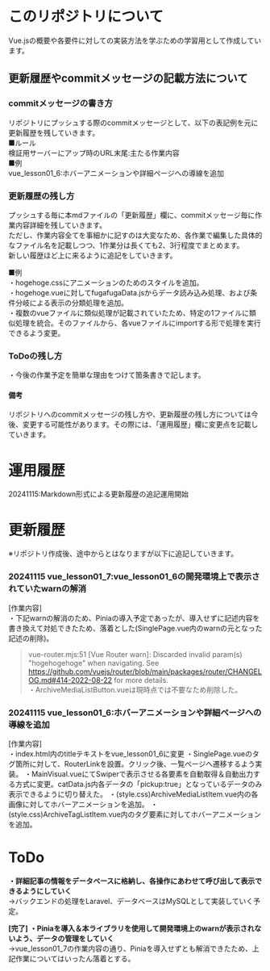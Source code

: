 # このリポジトリについて
Vue.jsの概要や各要件に対しての実装方法を学ぶための学習用として作成しています。

## 更新履歴やcommitメッセージの記載方法について

### commitメッセージの書き方
リポジトリにプッシュする際のcommitメッセージとして、以下の表記例を元に更新履歴を残していきます。<br>
■ルール<br>
検証用サーバーにアップ時のURL末尾:主たる作業内容<br>
■例<br>
vue_lesson01_6:ホバーアニメーションや詳細ページへの導線を追加

### 更新履歴の残し方
プッシュする毎に本mdファイルの「更新履歴」欄に、commitメッセージ毎に作業内容詳細を残していきます。<br>ただし、作業内容全てを事細かに記すのは大変なため、各作業で編集した具体的なファイル名を記載しつつ、1作業分は長くても2、3行程度でまとめます。<br>
新しい履歴ほど上に来るように追記をしていきます。

■例<br>
・hogehoge.cssにアニメーションのためのスタイルを追加。<br>
・hogehoge.vueに対してfugafugaData.jsからデータ読み込み処理、および条件分岐による表示の分類処理を追加。<br>
・複数のvueファイルに類似処理が記載されていたため、特定の1ファイルに類似処理を統合。そのファイルから、各vueファイルにimportする形で処理を実行できるよう変更。

### ToDoの残し方
・今後の作業予定を簡単な理由をつけて箇条書きで記します。

#### 備考
リポジトリへのcommitメッセージの残し方や、更新履歴の残し方については今後、変更する可能性があります。その際には、「運用履歴」欄に変更点を記載していきます。

# 運用履歴
20241115:Markdown形式による更新履歴の追記運用開始

# 更新履歴
※リポジトリ作成後、途中からとはなりますが以下に追記していきます。

### 20241115 vue_lesson01_7:vue_lesson01_6の開発環境上で表示されていたwarnの解消
[作業内容]<br>
・下記warnの解消のため、Piniaの導入予定であったが、導入せずに記述内容を書き換えて対処できたため、落着とした(SinglePage.vue内のwarnの元となった記述の削除)。
> vue-router.mjs:51 [Vue Router warn]: Discarded invalid param(s) "hogehogehoge" when navigating. See https://github.com/vuejs/router/blob/main/packages/router/CHANGELOG.md#414-2022-08-22 for more details.<br>
・ArchiveMediaListButton.vueは現時点では不要なため削除した。

### 20241115 vue_lesson01_6:ホバーアニメーションや詳細ページへの導線を追加
[作業内容]<br>
・index.html内のtitleテキストをvue_lesson01_6に変更
・SinglePage.vueのタグ箇所に対して、RouterLinkを設置。クリック後、一覧ページへ遷移するよう実装。
・MainVisual.vueにてSwiperで表示させる各要素を自動取得＆自動出力する方式に変更。catData.js内各データの「pickup:true」となっているデータのみ表示できるように切り替えた。
・(style.css)ArchiveMediaListItem.vue内の各画像に対してホバーアニメーションを追加。
・(style.css)ArchiveTagListItem.vue内のタグ要素に対してホバーアニメーションを追加。

# ToDo
**・詳細記事の情報をデータベースに格納し、各操作にあわせて呼び出して表示できるようにしていく**<br>
→バックエンドの処理をLaravel、データベースはMySQLとして実装していく予定。

**[完了]**
**・Piniaを導入＆本ライブラリを使用して開発環境上のwarnが表示されないよう、データの管理をしていく**<br>
→vue_lesson01_7の作業内容の通り、Piniaを導入せずとも解消できたため、上記作業についてはいったん落着とする。
